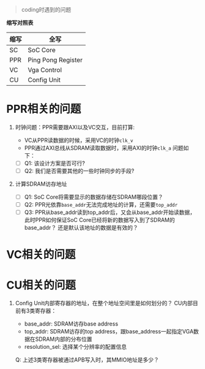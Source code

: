 > coding时遇到的问题

**缩写对照表**

| 缩写 | 全写               |
| ---- | ------------------ |
| SC   | SoC Core           |
| PPR  | Ping Pong Register |
| VC   | Vga Control        |
| CU   | Config Unit        |

# PPR相关的问题

1. 时钟问题：PPR需要跟AXI以及VC交互，目前打算:

   - VC从PPR读数据的时候，采用VC的时钟`clk_v`
   - PPR通过AXI总线从SDRAM读取数据时，采用AXI的时钟`clk_a`
     问题如下：

   - [ ] Q1: 该设计方案是否可行?
   - [ ] Q2: 我们是否需要其他的一些时钟同步的手段?

2. 计算SDRAM访存地址
   - [ ] Q1: SoC Core将需要显示的数据存储在SDRAM哪段位置？
   - [ ] Q2: PPR光依靠`base_addr`无法完成地址的计算，还需要`top_addr`
   - [ ] Q3: PPR从base_addr读到top_addr后，又会从base_addr开始读数据，
         此时PPR如何保证SoC Core已经将新的数据写入到了SDRAM的base_addr？
         还是默认该地址的数据是有效的？

# VC相关的问题

# CU相关的问题

1. Config Unit内部寄存器的地址，在整个地址空间里是如何划分的？
   CU内部目前有3类寄存器：

   - base_addr: SDRAM访存base address
   - top_addr: SDRAM访存的top address，跟base_address一起指定VGA数据在SDRAM内部的分布位置
   - resolution_sel: 选择某个分辨率的配置信息

   Q: 上述3类寄存器被通过APB写入时，其MMIO地址是多少？
